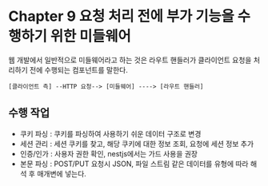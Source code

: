 # Chapter 9 요청 처리 전에 부가 기능을 수행하기 위한 미들웨어

웹 개발에서 일반적으로 미들웨어라고 하는 것은 라우트 핸들러가 클라이언트 요청을 처리하기 전에 수행되는 컴포넌트를 말한다.

```
[클라이언트 측] --HTTP 요청--> [미들웨어] ----> [라우트 핸들러]
```

## 수행 작업
- 쿠키 파싱 : 쿠키를 파싱하여 사용하기 쉬운 데이터 구조로 변경
- 세션 관리 : 세션 쿠키를 찾고, 해당 쿠키에 대한 정보 조회, 요청에 세션 정보 추가
- 인증/인가 : 사용자 권한 확인, nestjs에서는 가드 사용을 권장
- 본문 파싱 : POST/PUT 요청시 JSON, 파일 스트림 같은 데이터를 유형에 따라 해석 후 매개변에 넣는다.

